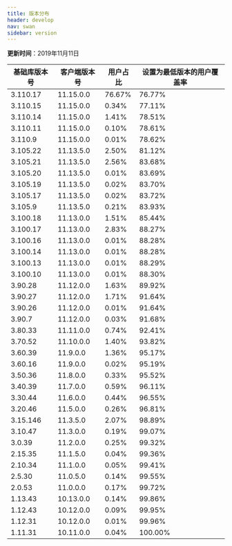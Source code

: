 ```yaml
---
title: 版本分布
header: develop
nav: swan
sidebar: version
---
```

**更新时间**：2019年11月11日

|基础库版本号|客户端版本号|用户占比|设置为最低版本的用户覆盖率|
|---|---|---|---|
|3.110.17|11.15.0.0|76.67%|76.77%|
|3.110.15|11.15.0.0|0.34%|77.11%|
|3.110.14|11.15.0.0|1.41%|78.51%|
|3.110.11|11.15.0.0|0.10%|78.61%|
|3.110.9|11.15.0.0|0.01%|78.62%|
|3.105.22|11.13.5.0|2.50%|81.12%|
|3.105.21|11.13.5.0|2.56%|83.68%|
|3.105.20|11.13.5.0|0.01%|83.69%|
|3.105.19|11.13.5.0|0.02%|83.70%|
|3.105.17|11.13.5.0|0.02%|83.72%|
|3.105.9|11.13.5.0|0.21%|83.93%|
|3.100.18|11.13.0.0|1.51%|85.44%|
|3.100.17|11.13.0.0|2.83%|88.27%|
|3.100.16|11.13.0.0|0.01%|88.28%|
|3.100.14|11.13.0.0|0.01%|88.28%|
|3.100.13|11.13.0.0|0.01%|88.29%|
|3.100.10|11.13.0.0|0.01%|88.30%|
|3.90.28|11.12.0.0|1.63%|89.92%|
|3.90.27|11.12.0.0|1.71%|91.64%|
|3.90.26|11.12.0.0|0.01%|91.64%|
|3.90.7|11.12.0.0|0.03%|91.68%|
|3.80.33|11.11.0.0|0.74%|92.41%|
|3.70.52|11.10.0.0|1.40%|93.82%|
|3.60.39|11.9.0.0|1.36%|95.17%|
|3.60.16|11.9.0.0|0.02%|95.19%|
|3.50.36|11.8.0.0|0.33%|95.52%|
|3.40.39|11.7.0.0|0.59%|96.11%|
|3.30.44|11.6.0.0|0.44%|96.55%|
|3.20.46|11.5.0.0|0.26%|96.81%|
|3.15.146|11.3.5.0|2.07%|98.89%|
|3.10.47|11.3.0.0|0.19%|99.07%|
|3.0.39|11.2.0.0|0.25%|99.32%|
|2.15.35|11.1.5.0|0.04%|99.36%|
|2.10.34|11.1.0.0|0.05%|99.41%|
|2.5.30|11.0.5.0|0.14%|99.55%|
|2.0.53|11.0.0.0|0.17%|99.72%|
|1.13.43|10.13.0.0|0.14%|99.86%|
|1.12.43|10.12.0.0|0.09%|99.95%|
|1.12.31|10.12.0.0|0.01%|99.96%|
|1.11.31|10.11.0.0|0.04%|100.00%|